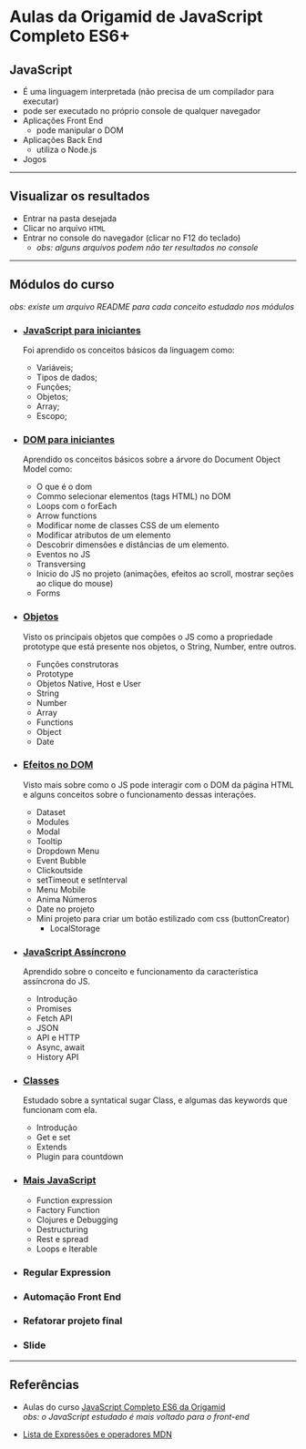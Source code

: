 # Aulas da Origamid de JavaScript Completo ES6+

## JavaScript
- É uma linguagem interpretada (não precisa de um compilador para executar)
- pode ser executado no próprio console de qualquer navegador
- Aplicações Front End 
  - pode manipular o DOM
- Aplicações Back End
  - utiliza o Node.js
- Jogos

---

## Visualizar os resultados
- Entrar na pasta desejada 
- Clicar no arquivo `HTML`
- Entrar no console do navegador (clicar no F12 do teclado) 
  - *obs: alguns arquivos podem não ter resultados no console*

---

## Módulos do curso

*obs: existe um arquivo README para cada conceito estudado nos módulos* <br />

- ### [JavaScript para iniciantes](JavaScript_Iniciantes/)
  Foi aprendido os conceitos básicos da linguagem como: 
  - Variáveis;
  - Tipos de dados;
  - Funções;
  - Objetos;
  - Array;
  - Escopo;

- ### [DOM para iniciantes](DOM_iniciantes/)
  Aprendido os conceitos básicos sobre a árvore do Document Object Model como:
  - O que é o dom
  - Commo selecionar elementos (tags HTML) no DOM
  - Loops com o forEach
  - Arrow functions
  - Modificar nome de classes CSS de um elemento
  - Modificar atributos de um elemento
  - Descobrir dimensões e distâncias de um elemento.
  - Eventos no JS
  - Transversing
  - Inicio do JS no projeto (animações, efeitos ao scroll, mostrar seções ao clique do mouse)
  - Forms

- ### [Objetos](Objetos/)
  Visto os principais objetos que compões o JS como a propriedade prototype que está presente nos objetos, o String, Number, entre outros.
  - Funções construtoras
  - Prototype
  - Objetos Native, Host e User
  - String
  - Number
  - Array
  - Functions
  - Object
  - Date

- ### [Efeitos no DOM](Efeitos_DOM/)
  Visto mais sobre como o JS pode interagir com o DOM da página HTML e alguns conceitos sobre o funcionamento dessas interações.
  - Dataset
  - Modules
  - Modal
  - Tooltip
  - Dropdown Menu
  - Event Bubble
  - Clickoutside
  - setTimeout e setInterval
  - Menu Mobile
  - Anima Números
  - Date no projeto
  - Mini projeto para criar um botão estilizado com css (buttonCreator)
    - LocalStorage

- ### [JavaScript Assíncrono](JavaScript_Assincrono/)
  Aprendido sobre o conceito e funcionamento da característica assíncrona do JS.
  - Introdução
  - Promises
  - Fetch API
  - JSON
  - API e HTTP
  - Async, await
  - History API

- ### [Classes](JavaScript_classes)
  Estudado sobre a syntatical sugar Class, e algumas das keywords que funcionam com ela.
  - Introdução
  - Get e set
  - Extends
  - Plugin para countdown

- ### [Mais JavaScript](Mais_JS)
  - Function expression
  - Factory Function
  - Clojures e Debugging
  - Destructuring
  - Rest e spread
  - Loops e Iterable

- ### Regular Expression

- ### Automação Front End

- ### Refatorar projeto final

- ### Slide

---

## Referências 

- Aulas do curso [JavaScript Completo ES6 da Origamid](https://www.origamid.com/curso/javascript-completo-es6/) <br />
_obs: o JavaScript estudado é mais voltado para o front-end_ 

- [Lista de Expressões e operadores MDN](https://developer.mozilla.org/en-US/docs/Web/JavaScript/Reference/Operators)